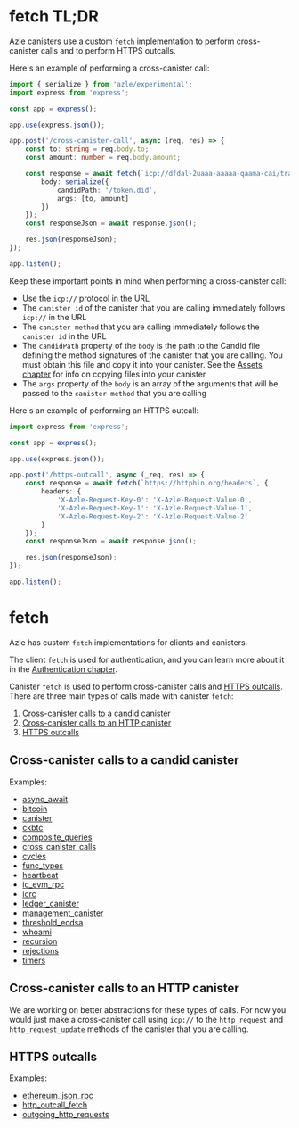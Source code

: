 # fetch TL;DR

Azle canisters use a custom `fetch` implementation to perform cross-canister calls and to perform HTTPS outcalls.

Here's an example of performing a cross-canister call:

```typescript
import { serialize } from 'azle/experimental';
import express from 'express';

const app = express();

app.use(express.json());

app.post('/cross-canister-call', async (req, res) => {
    const to: string = req.body.to;
    const amount: number = req.body.amount;

    const response = await fetch(`icp://dfdal-2uaaa-aaaaa-qaama-cai/transfer`, {
        body: serialize({
            candidPath: '/token.did',
            args: [to, amount]
        })
    });
    const responseJson = await response.json();

    res.json(responseJson);
});

app.listen();
```

Keep these important points in mind when performing a cross-canister call:

-   Use the `icp://` protocol in the URL
-   The `canister id` of the canister that you are calling immediately follows `icp://` in the URL
-   The `canister method` that you are calling immediately follows the `canister id` in the URL
-   The `candidPath` property of the `body` is the path to the Candid file defining the method signatures of the canister that you are calling. You must obtain this file and copy it into your canister. See the [Assets chapter](./assets.md) for info on copying files into your canister
-   The `args` property of the `body` is an array of the arguments that will be passed to the `canister method` that you are calling

Here's an example of performing an HTTPS outcall:

```typescript
import express from 'express';

const app = express();

app.use(express.json());

app.post('/https-outcall', async (_req, res) => {
    const response = await fetch(`https://httpbin.org/headers`, {
        headers: {
            'X-Azle-Request-Key-0': 'X-Azle-Request-Value-0',
            'X-Azle-Request-Key-1': 'X-Azle-Request-Value-1',
            'X-Azle-Request-Key-2': 'X-Azle-Request-Value-2'
        }
    });
    const responseJson = await response.json();

    res.json(responseJson);
});

app.listen();
```

# fetch

Azle has custom `fetch` implementations for clients and canisters.

The client `fetch` is used for authentication, and you can learn more about it in the [Authentication chapter](./authentication.md).

Canister `fetch` is used to perform cross-canister calls and [HTTPS outcalls](https://internetcomputer.org/https-outcalls). There are three main types of calls made with canister `fetch`:

1. [Cross-canister calls to a candid canister](#cross-canister-calls-to-a-candid-canister)
2. [Cross-canister calls to an HTTP canister](#cross-canister-calls-to-an-http-canister)
3. [HTTPS outcalls](#https-outcalls)

## Cross-canister calls to a candid canister

Examples:

-   [async_await](https://github.com/demergent-labs/azle/tree/main/examples/async_await)
-   [bitcoin](https://github.com/demergent-labs/azle/tree/main/examples/bitcoin)
-   [canister](https://github.com/demergent-labs/azle/tree/main/examples/canister)
-   [ckbtc](https://github.com/demergent-labs/azle/tree/main/examples/ckbtc)
-   [composite_queries](https://github.com/demergent-labs/azle/tree/main/examples/composite_queries)
-   [cross_canister_calls](https://github.com/demergent-labs/azle/tree/main/examples/cross_canister_calls)
-   [cycles](https://github.com/demergent-labs/azle/tree/main/examples/cycles)
-   [func_types](https://github.com/demergent-labs/azle/tree/main/examples/func_types)
-   [heartbeat](https://github.com/demergent-labs/azle/tree/main/examples/heartbeat)
-   [ic_evm_rpc](https://github.com/demergent-labs/azle/tree/main/examples/ic_evm_rpc)
-   [icrc](https://github.com/demergent-labs/azle/tree/main/examples/icrc)
-   [ledger_canister](https://github.com/demergent-labs/azle/tree/main/examples/ledger_canister)
-   [management_canister](https://github.com/demergent-labs/azle/tree/main/examples/management_canister)
-   [threshold_ecdsa](https://github.com/demergent-labs/azle/tree/main/examples/motoko_examples/threshold_ecdsa)
-   [whoami](https://github.com/demergent-labs/azle/tree/main/examples/motoko_examples/whoami)
-   [recursion](https://github.com/demergent-labs/azle/tree/main/examples/recursion)
-   [rejections](https://github.com/demergent-labs/azle/tree/main/examples/rejections)
-   [timers](https://github.com/demergent-labs/azle/tree/main/examples/timers)

## Cross-canister calls to an HTTP canister

We are working on better abstractions for these types of calls. For now you would just make a cross-canister call using `icp://` to the `http_request` and `http_request_update` methods of the canister that you are calling.

## HTTPS outcalls

Examples:

-   [ethereum_json_rpc](https://github.com/demergent-labs/azle/tree/main/examples/ethereum_json_rpc)
-   [http_outcall_fetch](https://github.com/demergent-labs/azle/tree/main/examples/http_outcall_fetch)
-   [outgoing_http_requests](https://github.com/demergent-labs/azle/tree/main/examples/outgoing_http_requests)

<!-- // TODO explain that you can generally only do these in POST unless the method is a query method
// TODO we have to show the imports
// TODO explain the POST, PUT, PATCH etc

TODO explain the ic.setOutgoingHttpOptions

TODO split up the examples for each type of fetch

## Canister fetch cross-canister call to a candid canister

Most canisters on ICP are not HTTP canisters. We are pushing to change this situation, but for now this is how things are. Most canisters will thus only expose Candid canister methods.

So imagine a canister that exposes this Candid update method:

```
transfer: (text, text, nat64) -> (nat64);
```

```typescript
const response = await fetch(`icp://dfdal-2uaaa-aaaaa-qaama-cai/transfer`, {
    body: serialize({
        candidPath: '/src/canister2/index.did',
        args: [from, to, amount]
    })
});
const responseJson = await response.json();

return responseJson;
```

## Canister fetch cross-canister call to an HTTP canister

## Canister fetch HTTPS outcalls -->

